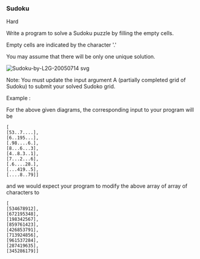 ### Sudoku

Hard

Write a program to solve a Sudoku puzzle by filling the empty cells.

Empty cells are indicated by the character '.' 

You may assume that there will be only one unique solution.

![Sudoku-by-L2G-20050714 svg](https://user-images.githubusercontent.com/81911840/177270709-2d3b914d-14e2-48ad-9e2b-bd316b369162.png)


Note: You must update the input argument A (partially completed grid of Sudoku) to submit your solved Sudoko grid.

Example :

For the above given diagrams, the corresponding input to your program will be
```
[
[53..7....],
[6..195...],
[.98....6.],
[8...6...3],
[4..8.3..1], 
[7...2...6],
[.6....28.], 
[...419..5],
[....8..79]]

```
and we would expect your program to modify the above array of array of characters to

```
[
[534678912],
[672195348],
[198342567],
[859761423],
[426853791],
[713924856],
[961537284],
[287419635], 
[345286179]]

```
